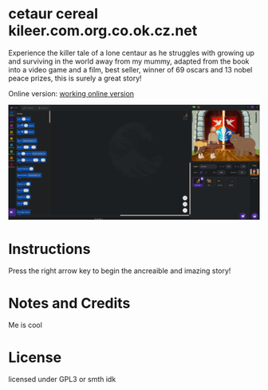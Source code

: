 # cetaur cereal kileer.com.org.co.ok.cz.net
Experience the killer tale of a lone centaur as he struggles with growing up and surviving in the world away from my mummy, adapted from the book into a video game and a film, best seller, winner of 69 oscars and 13 nobel peace prizes, this is surely a great story!

Online version: [working online version](https://scratch.mit.edu/projects/946822970)

![screenshot](./screenshot.png)

# Instructions
Press the right arrow key to begin the ancreaible and imazing story!

# Notes and Credits
Me is cool

# License
licensed under GPL3 or smth idk
